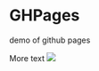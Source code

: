 # GHPages
demo of github pages

More text
![](https://www.fisheries.noaa.gov/s3//styles/original/s3/dam-migration/640x427-harbor-seal.png?itok=91NtIdPx)
